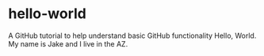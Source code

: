 # hello-world
A GitHub tutorial to help understand basic GitHub functionality
Hello, World. 
My name is Jake and I live in the AZ.
